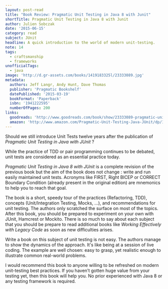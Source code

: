 ```yaml
---
layout: post-read
title: "Book Review: Pragmatic Unit Testing in Java 8 with Junit"
shortTitle: Pragmatic Unit Testing in Java 8 with Junit
author: Julien Sobczak
date: '2015-06-15'
category: read
subject: JUnit
headline: A quick introduction to the world of modern unit-testing.
note: 14
tags:
  - craftsmanship
  - frameworks
unofficialTags:
  - java
image: 'http://d.gr-assets.com/books/1419183325l/23333089.jpg'
metadata:
  authors: Jeff Langr, Andy Hunt, Dave Thomas
  publisher: 'Pragmatic Bookshelf'
  datePublished: '2015-03-19'
  bookFormat: 'Paperback'
  isbn: '1941222595'
  numberOfPages: 200
links:
  goodreads: 'http://www.goodreads.com/book/show/23333089-pragmatic-unit-testing-in-java-8-with-junit'
  amazon: 'http://www.amazon.com/Pragmatic-Unit-Testing-Java-JUnit/dp/1941222595/'
---
```


Should we still introduce Unit Tests twelve years after the publication of *Pragmatic Unit Testing in Java with JUnit* ?

While the practice of TDD or pair programming continues to be debated, unit tests are considered as an essential practice today.

*Pragmatic Unit Testing in Java 8 with JUnit* is a complete revision of the previous book but the aim of the book does not change : write and run easily maintained unit tests. Acronyms like FIRST, Right BICEP or CORRECT Boundary Condition (already present in the original edition) are mnemonics to help you to reach that goal.

The book is a short, speedy tour of the practices (Refactoring, TDD), concepts (Unit/Integration Testing, Mocks, ...), and recommendations for unit testing. The authors only scratched the surface on most of the topics. After this book, you should be prepared to experiment on your own with JUnit, Hamcrest or Mockito. There is so much to say about each subject that you should be prepare to read additional books like *Working Effectively with Legacy Code* as soon as new difficulties arises.

Write a book on this subject of unit testing is not easy. The authors manage to show the dynamics of the approach. It's like being at a session of live coding. The example are well chosen: easy to grasp, yet realistic enough to illustrate common real-world problems.

I would recommend this book to anyone willing to be refreshed on modern unit-testing best practices. If you haven’t gotten huge value from your testing yet, then this book will help you. No prior experienced with Java 8 or any testing framework is required.
